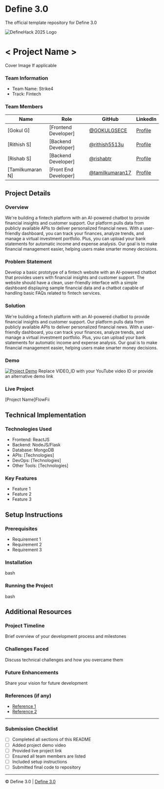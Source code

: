 # Define 3.0
The official template repository for Define 3.0

![DefineHack 2025 Logo](https://github.com/user-attachments/assets/8173bc16-418e-4912-b500-c6427e4ba4b6)



# < Project Name >
 Cover Image  If applicable

### Team Information
- Team Name: Strike4 
- Track: Fintech

### Team Members
| Name | Role | GitHub | LinkedIn |
|------|------|--------|----------|
| [Gokul G] | [Frontend Developer] | [@GOKULGSECE](https://github.com/GOKULGSECE) | [Profile](https://linkedin.com/in/gokul-g-760a23259) |
| [Rithish S] | [Backend Developer] | [@rithish5513u](https://github.com/rithish5513u) | [Profile](https://linkedin.com/in/rithish-s) |
| [Rishab S] | [Backend Developer] | [@rishabtr](https://github.com/rishabtr) | [Profile](https://linkedin.com/in/rishab-s-0aa28b21a) |
| [Tamilkumaran N] | [Front End Developer] | [@tamilkumaran17](https://github.com/tamilkumaran17) | [Profile](https://linkedin.com/in/tamilkumarann) |

## Project Details

### Overview
We're building a fintech platform with an AI-powered chatbot to provide financial insights and customer support. Our platform pulls data from publicly available APIs to deliver personalized financial news. With a user-friendly dashboard, you can track your finances, analyze trends, and manage a virtual investment portfolio. Plus, you can upload your bank statements for automatic income and expense analysis. Our goal is to make financial management easier, helping users make smarter money decisions.

### Problem Statement
Develop a basic prototype of a fintech website with an AI-powered chatbot that provides users with financial insights and customer support. The website should have a clean, user-friendly interface with a simple dashboard displaying sample financial data and a chatbot capable of handling basic FAQs related to fintech services.

### Solution
We're building a fintech platform with an AI-powered chatbot to provide financial insights and customer support. Our platform pulls data from publicly available APIs to deliver personalized financial news. With a user-friendly dashboard, you can track your finances, analyze trends, and manage a virtual investment portfolio. Plus, you can upload your bank statements for automatic income and expense analysis. Our goal is to make financial management easier, helping users make smarter money decisions.

### Demo
[![Project Demo](https://img.youtube.com/vi/VIDEO_ID/0.jpg)](https://www.youtube.com/watch?v=VIDEO_ID)
Replace VIDEO_ID with your YouTube video ID or provide an alternative demo link

### Live Project
[Project Name]FlowFii

## Technical Implementation

### Technologies Used
- Frontend: ReactJS
- Backend: NodeJS/Flask
- Database: MongoDB
- APIs: [Technologies]
- DevOps: [Technologies]
- Other Tools: [Technologies]

### Key Features
- Feature 1
- Feature 2
- Feature 3

## Setup Instructions

### Prerequisites
- Requirement 1
- Requirement 2
- Requirement 3

### Installation 
bash



### Running the Project
bash



## Additional Resources

### Project Timeline
Brief overview of your development process and milestones

### Challenges Faced
Discuss technical challenges and how you overcame them

### Future Enhancements
Share your vision for future development

### References (if any)
- [Reference 1](link)
- [Reference 2](link)

---

### Submission Checklist
- [ ] Completed all sections of this README
- [ ] Added project demo video
- [ ] Provided live project link
- [ ] Ensured all team members are listed
- [ ] Included setup instructions
- [ ] Submitted final code to repository

---

© Define 3.0 | [Define 3.0](https://www.define3.xyz/)
